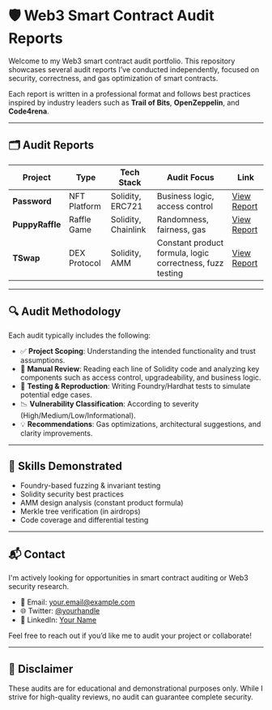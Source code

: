 # 🛡️ Web3 Smart Contract Audit Reports

Welcome to my Web3 smart contract audit portfolio. This repository showcases several audit reports I’ve conducted independently, focused on security, correctness, and gas optimization of smart contracts.

Each report is written in a professional format and follows best practices inspired by industry leaders such as **Trail of Bits**, **OpenZeppelin**, and **Code4rena**.

---

## 🗂️ Audit Reports

| Project        | Type           | Tech Stack          | Audit Focus                      | Link                     |
|----------------|----------------|----------------------|----------------------------------|--------------------------|
| **Password**   | NFT Platform   | Solidity, ERC721     | Business logic, access control  | [View Report](./Password_Audit_Report.md)  |
| **PuppyRaffle**| Raffle Game    | Solidity, Chainlink  | Randomness, fairness, gas       | [View Report](./PuppyRaffle_Audit_Report.md) |
| **TSwap**      | DEX Protocol   | Solidity, AMM        | Constant product formula, logic correctness, fuzz testing | [View Report](./TSwap_Audit_Report.md) |

---

## 🔍 Audit Methodology

Each audit typically includes the following:

- ✅ **Project Scoping**: Understanding the intended functionality and trust assumptions.
- 🔎 **Manual Review**: Reading each line of Solidity code and analyzing key components such as access control, upgradeability, and business logic.
- 🧪 **Testing & Reproduction**: Writing Foundry/Hardhat tests to simulate potential edge cases.
- 📉 **Vulnerability Classification**: According to severity (High/Medium/Low/Informational).
- 💡 **Recommendations**: Gas optimizations, architectural suggestions, and clarity improvements.

---

## 🧠 Skills Demonstrated

- Foundry-based fuzzing & invariant testing
- Solidity security best practices
- AMM design analysis (constant product formula)
- Merkle tree verification (in airdrops)
- Code coverage and differential testing

---

## 📬 Contact

I'm actively looking for opportunities in smart contract auditing or Web3 security research.

- 📧 Email: your.email@example.com  
- 🌐 Twitter: [@yourhandle](https://x.com/starkxun)  
- 💼 LinkedIn: [Your Name](https://linkedin.com/in/吴-逊-0a2733264/)

Feel free to reach out if you’d like me to audit your project or collaborate!

---

## 📌 Disclaimer

These audits are for educational and demonstrational purposes only. While I strive for high-quality reviews, no audit can guarantee complete security.

